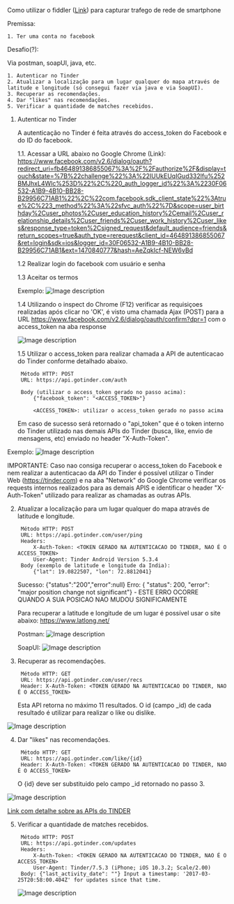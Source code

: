 Como utilizar o fiddler (<a href="https://www.telerik.com/fiddler">Link</a>) para capturar trafego de rede de smartphone

Premissa:

	1. Ter uma conta no facebook
	

Desafio(?): 

Via postman, soapUI, java, etc.

	1. Autenticar no Tinder
	2. Atualizar a localização para um lugar qualquer do mapa através de latitude e longitude (só consegui fazer via java e via SoapUI).
	3. Recuperar as recomendações.
	4. Dar "likes" nas recomendações.
	5. Verificar a quantidade de matches recebidos.

	
1. Autenticar no Tinder

	A autenticação no Tinder é feita através do access_token do Facebook e do ID do facebook.
	
	1.1. Acessar a URL abaixo no Google Chrome (Link):
		https://www.facebook.com/v2.6/dialog/oauth?redirect_uri=fb464891386855067%3A%2F%2Fauthorize%2F&display=touch&state=%7B%22challenge%22%3A%22IUUkEUqIGud332lfu%252BMJhxL4Wlc%253D%22%2C%220_auth_logger_id%22%3A%2230F06532-A1B9-4B10-BB28-B29956C71AB1%22%2C%22com.facebook.sdk_client_state%22%3Atrue%2C%223_method%22%3A%22sfvc_auth%22%7D&scope=user_birthday%2Cuser_photos%2Cuser_education_history%2Cemail%2Cuser_relationship_details%2Cuser_friends%2Cuser_work_history%2Cuser_likes&response_type=token%2Csigned_request&default_audience=friends&return_scopes=true&auth_type=rerequest&client_id=464891386855067&ret=login&sdk=ios&logger_id=30F06532-A1B9-4B10-BB28-B29956C71AB1&ext=1470840777&hash=AeZqkIcf-NEW6vBd
		
	1.2 Realizar login do facebook com usuário e senha
	
	1.3 Aceitar os termos
	
	Exemplo:
	![Image description](https://github.com/thiagobarreto88/tinder-client-api/blob/master/Prints/Aceite_Termos_oauth.png)
	
	1.4 Utilizando o inspect do Chrome (F12) verificar as requisiçoes realizadas após clicar no 'OK', é visto uma chamada Ajax (POST) para a URL https://www.facebook.com/v2.6/dialog/oauth/confirm?dpr=1 com o access_token na aba response
	
	![Image description](https://github.com/thiagobarreto88/tinder-client-api/blob/master/Prints/access_token.png)

	1.5 Utilizar o access_token para realizar chamada a API de autenticacao do Tinder conforme detalhado abaixo.

		Método HTTP: POST
		URL: https://api.gotinder.com/auth
	
		Body (utilizar o access_token gerado no passo acima):
			{"facebook_token": "<ACCESS_TOKEN>"}

			<ACCESS_TOKEN>: utilizar o access_token gerado no passo acima
		
	Em caso de sucesso será retornado o "api_token" que é o token interno do Tinder utilizado nas demais APIs do Tinder (busca, like, envio de mensagens, etc) enviado no header "X-Auth-Token".
	
Exemplo:
![Image description](https://github.com/thiagobarreto88/tinder-client-api/blob/master/Prints/Auth.png)
			
IMPORTANTE: Caso nao consiga recuperar o access_token do Facebook e nem realizar a autenticacao da API do Tinder é possível utilizar o Tinder Web (https://tinder.com) e na aba "Network" do Google Chrome verificar os requests internos realizados para as demais APIS e identificar o header "X-Auth-Token" utilizado para realizar as chamadas as outras APIs.
		
	
2. Atualizar a localização para um lugar qualquer do mapa através de latitude e longitude.

		Método HTTP: POST
		URL: https://api.gotinder.com/user/ping
		Headers: 
			X-Auth-Token: <TOKEN GERADO NA AUTENTICACAO DO TINDER, NAO É O ACCESS_TOKEN>
			User-Agent: Tinder Android Version 5.3.4
		Body (exemplo de latitude e longitude da India):
			{"lat": 19.0822507, "lon": 72.8812041}

	Sucesso: {"status":"200","error":null}
	Erro:  { "status": 200, "error": "major position change not significant"} - ESTE ERRO OCORRE QUANDO A SUA POSICAO NAO MUDOU SIGNIFICAMENTE

	Para recuperar a latitude e longitude de um lugar é possível usar o site abaixo:
	https://www.latlong.net/
	
	Postman:
	![Image description](https://github.com/thiagobarreto88/tinder-client-api/blob/master/Prints/UpdateLocation_Postman.png)

	SoapUI:
	![Image description](https://github.com/thiagobarreto88/tinder-client-api/blob/master/Prints/UpdateLocation_SoapUI.png)

3. Recuperar as recomendações.

		Método HTTP: GET
		URL: https://api.gotinder.com/user/recs
		Header: X-Auth-Token: <TOKEN GERADO NA AUTENTICACAO DO TINDER, NAO É O ACCESS_TOKEN>
	
	Esta API retorna no máximo 11 resultados. O id (campo _id) de cada resultado é utilizar para realizar o like ou dislike.
	
![Image description](https://github.com/thiagobarreto88/tinder-client-api/blob/master/Prints/Recommendations.png)

	
4. Dar "likes" nas recomendações.
	
		Método HTTP: GET
		URL: https://api.gotinder.com/like/{id} 
		Header: X-Auth-Token: <TOKEN GERADO NA AUTENTICACAO DO TINDER, NAO É O ACCESS_TOKEN>
	
	O {id} deve ser substituido pelo campo _id retornado no passo 3.
	
![Image description](https://github.com/thiagobarreto88/tinder-client-api/blob/master/Prints/Like.png)
	

<a href="https://github.com/fbessez/Tinder">Link com detalhe sobre as APIs do TINDER</a>

5. Verificar a quantidade de matches recebidos.
	
		Método HTTP: POST
		URL: https://api.gotinder.com/updates
		Headers: 
			X-Auth-Token: <TOKEN GERADO NA AUTENTICACAO DO TINDER, NAO É O ACCESS_TOKEN>
			User-Agent: Tinder/7.5.3 (iPhone; iOS 10.3.2; Scale/2.00)
		Body: {"last_activity_date": ""} Input a timestamp: '2017-03-25T20:58:00.404Z' for updates since that time.
		
	
	![Image description](https://github.com/thiagobarreto88/tinder-client-api/blob/master/Prints/GetUpdates.png)